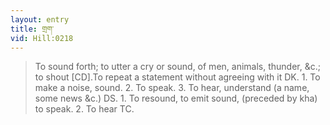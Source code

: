 ```yaml
---
layout: entry
title: གྲག་
vid: Hill:0218
---
```

> To sound forth; to utter a cry or sound, of men, animals, thunder, &c.; to shout [CD].To repeat a statement without agreeing with it DK. 1. To make a noise, sound. 2. To speak. 3. To hear, understand (a name, some news &c.) DS. 1. To resound, to emit sound, (preceded by kha) to speak. 2. To hear TC.
